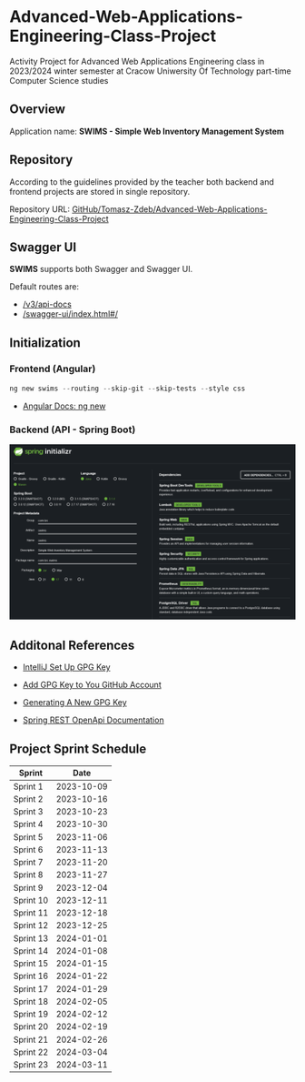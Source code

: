 # Advanced-Web-Applications-Engineering-Class-Project

Activity Project for Advanced Web Applications Engineering class in 2023/2024 winter semester at Cracow Uniwersity Of Technology part-time Computer Science studies

## Overview

Application name: **SWIMS - Simple Web Inventory Management System**

## Repository

According to the guidelines provided by the teacher both backend and frontend projects are stored in single repository.

Repository URL: [GitHub/Tomasz-Zdeb/Advanced-Web-Applications-Engineering-Class-Project](https://github.com/Tomasz-Zdeb/Advanced-Web-Applications-Engineering-Class-Project)

## Swagger UI

**SWIMS** supports both Swagger and Swagger UI.

Default routes are:

- [/v3/api-docs](http://localhost:8080/v3/api-docs)
- [/swagger-ui/index.html#/](http://localhost:8080/swagger-ui/index.html#/)



## Initialization

### Frontend (Angular)

```powershell
ng new swims --routing --skip-git --skip-tests --style css
```

* [Angular Docs: ng new](https://angular.io/cli/new)

### Backend (API - Spring Boot)

![Screenshot from Spring Initializr showing my settings used to initialize my Spring Boot application](./Resources/spring_project_initialization.png)

## Additonal References

* [IntelliJ Set Up GPG Key](https://www.jetbrains.com/help/idea/2022.3/set-up-GPG-commit-signing.html#configure-the-environment)

* [Add GPG Key to You GitHub Account](https://docs.github.com/en/authentication/managing-commit-signature-verification/adding-a-gpg-key-to-your-github-account)

* [Generating A New GPG Key](https://docs.github.com/en/authentication/managing-commit-signature-verification/generating-a-new-gpg-key)

* [Spring REST OpenApi Documentation](https://www.baeldung.com/spring-rest-openapi-documentation)

## Project Sprint Schedule

<center>

| Sprint    | Date       |
|-----------|------------|
| Sprint 1  | 2023-10-09 |
| Sprint 2  | 2023-10-16 |
| Sprint 3  | 2023-10-23 |
| Sprint 4  | 2023-10-30 |
| Sprint 5  | 2023-11-06 |
| Sprint 6  | 2023-11-13 |
| Sprint 7  | 2023-11-20 |
| Sprint 8  | 2023-11-27 |
| Sprint 9  | 2023-12-04 |
| Sprint 10 | 2023-12-11 |
| Sprint 11 | 2023-12-18 |
| Sprint 12 | 2023-12-25 |
| Sprint 13 | 2024-01-01 |
| Sprint 14 | 2024-01-08 |
| Sprint 15 | 2024-01-15 |
| Sprint 16 | 2024-01-22 |
| Sprint 17 | 2024-01-29 |
| Sprint 18 | 2024-02-05 |
| Sprint 19 | 2024-02-12 |
| Sprint 20 | 2024-02-19 |
| Sprint 21 | 2024-02-26 |
| Sprint 22 | 2024-03-04 |
| Sprint 23 | 2024-03-11 |

</center>
